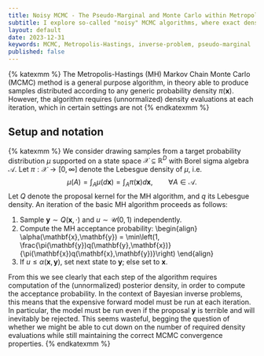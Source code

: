 ```yaml
---
title: Noisy MCMC - The Pseudo-Marginal and Monte Carlo within Metropolis Algorithms
subtitle: I explore so-called "noisy" MCMC algorithms, where exact density evaluations are replaced by a noisy approximation.
layout: default
date: 2023-12-31
keywords: MCMC, Metropolis-Hastings, inverse-problem, pseudo-marginal
published: false
---
```


{% katexmm %}
The Metropolis-Hastings (MH) Markov Chain Monte Carlo (MCMC) method is a general
purpose algorithm, in theory able to produce samples distributed according to
any generic probability density $\pi(\mathbf{x})$. However, the algorithm
requires (unnormalized) density evaluations at each iteration, which in certain
settings are not
{% endkatexmm %}

## Setup and notation
{% katexmm %}
We consider drawing samples from a target probability distribution $\mu$ supported
on a state space $\mathcal{X} \subseteq \mathbb{R}^D$ with Borel sigma algebra
$\mathcal{A}$. Let $\pi: \mathcal{X} \to [0,\infty]$ denote the Lebesgue density
of $\mu$, i.e.
$$
\mu(A) = \int_A \mu(d\mathbf{x}) = \int_A \pi(\mathbf{x}) d\mathbf{x}, \qquad \forall A \in \mathcal{A}.
$$
Let $Q$ denote the proposal kernel for the MH algorithm, and $q$ its Lebesgue density.
An iteration of the basic MH algorithm proceeds as follows:
1. Sample $\mathbf{y} \sim Q(\mathbf{x},\cdot)$ and $u \sim \mathcal{U}(0,1)$ independently.
2. Compute the MH acceptance probability:
\begin{align}
\alpha(\mathbf{x},\mathbf{y})
= \min\left(1, \frac{\pi(\mathbf{y})q(\mathbf{y},\mathbf{x})}{\pi(\mathbf{x})q(\mathbf{x},\mathbf{y})}\right)
\end{align}
3. If $u \leq \alpha(\mathbf{x},\mathbf{y})$, set next state to $\mathbf{y}$; else
set to $\mathbf{x}$.

From this we see clearly that each step of the algorithm requires computation of the
(unnormalized) posterior density, in order to compute the acceptance probability.
In the context of Bayesian inverse problems, this means that the expensive forward
model must be run at each iteration. In particular, the model must be run even
if the proposal $\mathbf{y}$ is terrible and will inevitably be rejected.
This seems wasteful, begging the question of whether we might be able to cut down
on the number of required density evaluations while still maintaining the correct
MCMC convergence properties.
{% endkatexmm %}
